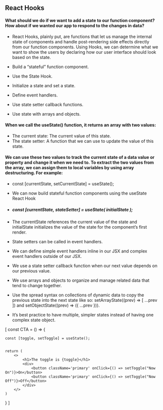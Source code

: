 ## React Hooks

#### What should we do if we want to add a state to our function component? How about if we wanted our app to respond to the changes in data?

- React Hooks, plainly put, are functions that let us manage the internal state of components and handle post-rendering side effects directly from our function components. Using Hooks, we can determine what we want to show the users by declaring how our user interface should look based on the state.

- Build a “stateful” function component.
- Use the State Hook.
- Initialize a state and set a state.
- Define event handlers.
- Use state setter callback functions.
- Use state with arrays and objects.


#### When we call the useState() function, it returns an array with two values:

- The current state: The current value of this state.
- The state setter: A function that we can use to update the value of this state.


#### We can use these two values to track the current state of a data value or property and change it when we need to. To extract the two values from the array, we can assign them to local variables by using array destructuring. For example:

- const [currentState, setCurrentState] = useState();






 - We can now build stateful function components using the useState React Hook
 - ##### const [currentState, stateSetter] = useState( initialState );
 - The currentState references the current value of the state and initialState initializes the value 
 of the state for the component’s first render.

 - State setters can be called in event handlers.
 - We can define simple event handlers inline in our JSX and complex event handlers outside of our JSX.

 - We use a state setter callback function when our next value depends on our previous value.

 - We use arrays and objects to organize and manage related data that tend to change together.

 - Use the spread syntax on collections of dynamic data to copy the previous state into the next state like so: setArrayState((prev) => [ ...prev ]) and setObjectState((prev) => ({ ...prev })).

 - It’s best practice to have multiple, simpler states instead of having one complex state object.


 [ const CTA = () => {

    const [toggle, setToggle] = useState();


    return (
        <>
            <h1>The toggle is {toggle}</h1>
            <div>
                <button className='primary' onClick={() => setToggle("Now On")}>On</button>
                <button className='primary' onClick={() => setToggle("Now Off")}>Off</button>
            </div>
        </>
    )
} ]


